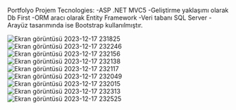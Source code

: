 Portfolyo Projem
Tecnologies:
 -ASP .NET MVC5 
-Geliştirme yaklaşımı olarak Db First 
-ORM aracı olarak Entity Framework 
-Veri tabanı SQL Server 
-Arayüz tasarımında ise Bootstrap kullanılmıştır.

![Ekran görüntüsü 2023-12-17 231825](https://github.com/ibrahimarli/MyEgitimAkademi_Portfolio/assets/75502022/86613eee-2b8d-4c3d-a997-e17df3b53f0d)
![Ekran görüntüsü 2023-12-17 232246](https://github.com/ibrahimarli/MyEgitimAkademi_Portfolio/assets/75502022/50501a44-c3c2-4c7d-b72c-88ccc7e24a6b)
![Ekran görüntüsü 2023-12-17 232156](https://github.com/ibrahimarli/MyEgitimAkademi_Portfolio/assets/75502022/9326286e-4df0-46b2-91b8-4a0b2cad2fb5)
![Ekran görüntüsü 2023-12-17 232138](https://github.com/ibrahimarli/MyEgitimAkademi_Portfolio/assets/75502022/b7f57f57-42dd-4600-8e10-cb43562672d6)
![Ekran görüntüsü 2023-12-17 232117](https://github.com/ibrahimarli/MyEgitimAkademi_Portfolio/assets/75502022/24258709-b8b8-49a5-88c5-32d5a3212a46)
![Ekran görüntüsü 2023-12-17 232049](https://github.com/ibrahimarli/MyEgitimAkademi_Portfolio/assets/75502022/e4ab7517-1b5b-44a1-a7e9-e9f43272bdc0)
![Ekran görüntüsü 2023-12-17 232015](https://github.com/ibrahimarli/MyEgitimAkademi_Portfolio/assets/75502022/547613e4-e7cb-4481-8097-e2e7eb97f57c)
![Ekran görüntüsü 2023-12-17 232313](https://github.com/ibrahimarli/MyEgitimAkademi_Portfolio/assets/75502022/9d75b4e0-61ef-4d6f-a79b-e1c0f4c1b039)
![Ekran görüntüsü 2023-12-17 232525](https://github.com/ibrahimarli/MyEgitimAkademi_Portfolio/assets/75502022/ae61a107-abca-40d5-b9a6-41a5c5d6b73b)
